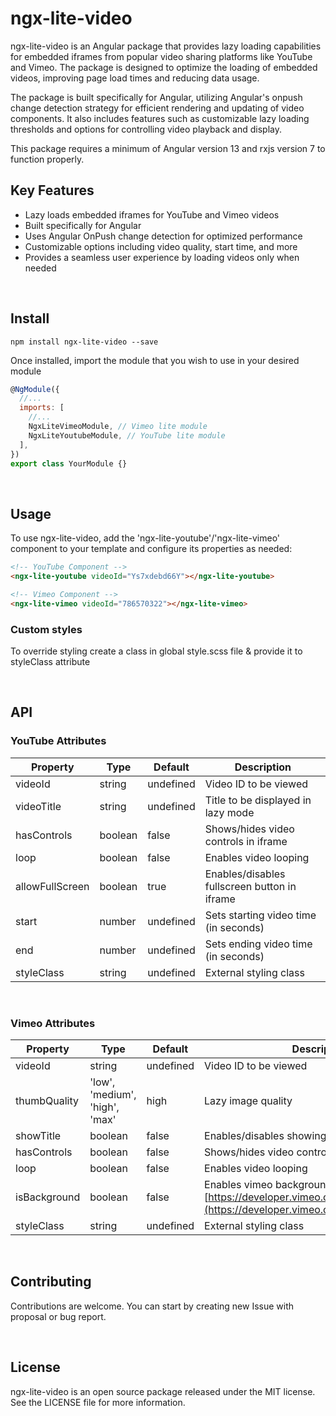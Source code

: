 # ngx-lite-video

ngx-lite-video is an Angular package that provides lazy loading capabilities for embedded iframes from popular video sharing platforms like YouTube and Vimeo. The package is designed to optimize the loading of embedded videos, improving page load times and reducing data usage.

The package is built specifically for Angular, utilizing Angular's onpush change detection strategy for efficient rendering and updating of video components. It also includes features such as customizable lazy loading thresholds and options for controlling video playback and display.

This package requires a minimum of Angular version 13 and rxjs version 7 to function properly.

## Key Features

- Lazy loads embedded iframes for YouTube and Vimeo videos
- Built specifically for Angular
- Uses Angular OnPush change detection for optimized performance
- Customizable options including video quality, start time, and more
- Provides a seamless user experience by loading videos only when needed

<br/>

## Install

```shell
npm install ngx-lite-video --save
```

Once installed, import the module that you wish to use in your desired module

```javascript
@NgModule({
  //...
  imports: [
    //...
    NgxLiteVimeoModule, // Vimeo lite module
    NgxLiteYoutubeModule, // YouTube lite module
  ],
})
export class YourModule {}
```

<br/>

## Usage

To use ngx-lite-video, add the 'ngx-lite-youtube'/'ngx-lite-vimeo' component to your template and configure its properties as needed:

```html
<!-- YouTube Component -->
<ngx-lite-youtube videoId="Ys7xdebd66Y"></ngx-lite-youtube>

<!-- Vimeo Component -->
<ngx-lite-vimeo videoId="786570322"></ngx-lite-vimeo>
```

### Custom styles

To override styling create a class in global style.scss file & provide it to styleClass attribute

<br/>

## API

### YouTube Attributes

| Property        | Type    | Default   | Description                                  |
| --------------- | ------- | --------- | -------------------------------------------- |
| videoId         | string  | undefined | Video ID to be viewed                        |
| videoTitle      | string  | undefined | Title to be displayed in lazy mode           |
| hasControls     | boolean | false     | Shows/hides video controls in iframe         |
| loop            | boolean | false     | Enables video looping                        |
| allowFullScreen | boolean | true      | Enables/disables fullscreen button in iframe |
| start           | number  | undefined | Sets starting video time (in seconds)        |
| end             | number  | undefined | Sets ending video time (in seconds)          |
| styleClass      | string  | undefined | External styling class                       |

<br/>

### Vimeo Attributes

| Property     | Type                           | Default   | Description                                                                                                                                 |
| ------------ | ------------------------------ | --------- | ------------------------------------------------------------------------------------------------------------------------------------------- |
| videoId      | string                         | undefined | Video ID to be viewed                                                                                                                       |
| thumbQuality | 'low', 'medium', 'high', 'max' | high      | Lazy image quality                                                                                                                          |
| showTitle    | boolean                        | false     | Enables/disables showing title in lazy mode                                                                                                 |
| hasControls  | boolean                        | false     | Shows/hides video controls in iframe                                                                                                        |
| loop         | boolean                        | false     | Enables video looping                                                                                                                       |
| isBackground | boolean                        | false     | Enables vimeo background mode, please refer to [https://developer.vimeo.com/player/sdk/embed](https://developer.vimeo.com/player/sdk/embed) |
| styleClass   | string                         | undefined | External styling class                                                                                                                      |

<br/>

## Contributing

Contributions are welcome. You can start by creating new Issue with proposal or bug report.

<br/>

## License

ngx-lite-video is an open source package released under the MIT license. See the LICENSE file for more information.
